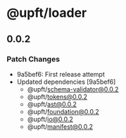# @upft/loader

## 0.0.2

### Patch Changes

- 9a5bef6: First release attempt
- Updated dependencies [9a5bef6]
  - @upft/schema-validator@0.0.2
  - @upft/tokens@0.0.2
  - @upft/ast@0.0.2
  - @upft/foundation@0.0.2
  - @upft/io@0.0.2
  - @upft/manifest@0.0.2
